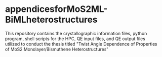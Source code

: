 # appendicesforMoS2ML-BiMLheterostructures
This repository contains the crystallographic information files, python program, shell scripts for the HPC, QE input files, and QE output files utilized to conduct the thesis titled "Twist Angle Dependence of Properties of MoS2 Monolayer/Bismuthene Heterostructures"
